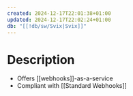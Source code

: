 ```yaml
---
created: 2024-12-17T22:01:38+01:00
updated: 2024-12-17T22:02:24+01:00
db: "[[!db/sw/Svix|Svix]]"
---
```

# Description
- Offers [[webhooks]]-as-a-service
- Compliant with [[Standard Webhooks]]